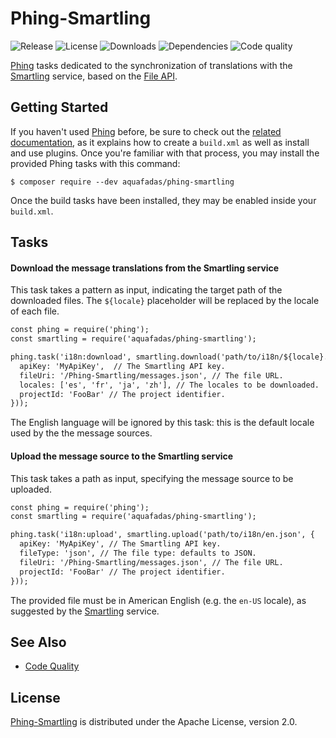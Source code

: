 # Phing-Smartling
![Release](http://img.shields.io/packagist/v/aquafadas/phing-smartling.svg) ![License](http://img.shields.io/packagist/l/aquafadas/phing-smartling.svg) ![Downloads](http://img.shields.io/packagist/dt/aquafadas/phing-smartling.svg) ![Dependencies](http://img.shields.io/david/aquafadas-com/phing-smartling.svg) ![Code quality](https://img.shields.io/codacy/grade/a694355860834f91b2072e49b2825106.svg)

[Phing](https://www.phing.info) tasks dedicated to the synchronization of translations with the [Smartling](https://www.smartling.com) service, based on the [File API](http://docs.smartling.com/pages/API/v1/FileAPI).

## Getting Started
If you haven't used [Phing](https://www.phing.info) before, be sure to check out the [related documentation](https://www.phing.info/docs/guide/stable/), as it explains how to create a `build.xml` as well as install and use plugins.
Once you're familiar with that process, you may install the provided Phing tasks with this command:

```shell
$ composer require --dev aquafadas/phing-smartling
```

Once the build tasks have been installed, they may be enabled inside your `build.xml`.

## Tasks

#### Download the message translations from the Smartling service
This task takes a pattern as input, indicating the target path of the downloaded files.
The `${locale}` placeholder will be replaced by the locale of each file.

```xml
const phing = require('phing');
const smartling = require('aquafadas/phing-smartling');

phing.task('i18n:download', smartling.download('path/to/i18n/${locale}.json', {
  apiKey: 'MyApiKey',  // The Smartling API key.
  fileUri: '/Phing-Smartling/messages.json', // The file URL.
  locales: ['es', 'fr', 'ja', 'zh'], // The locales to be downloaded.
  projectId: 'FooBar' // The project identifier.
}));
```

The English language will be ignored by this task: this is the default locale used by the the message sources.

#### Upload the message source to the Smartling service
This task takes a path as input, specifying the message source to be uploaded.

```xml
const phing = require('phing');
const smartling = require('aquafadas/phing-smartling');

phing.task('i18n:upload', smartling.upload('path/to/i18n/en.json', {
  apiKey: 'MyApiKey', // The Smartling API key.
  fileType: 'json', // The file type: defaults to JSON.
  fileUri: '/Phing-Smartling/messages.json', // The file URL.
  projectId: 'FooBar' // The project identifier.
}));
```

The provided file must be in American English (e.g. the `en-US` locale), as suggested by the [Smartling](https://www.smartling.com) service.

## See Also
- [Code Quality](https://www.codacy.com/app/aquafadas/phing-smartling)

## License
[Phing-Smartling](https://github.com/aquafadas-com/phing-smartling) is distributed under the Apache License, version 2.0.
